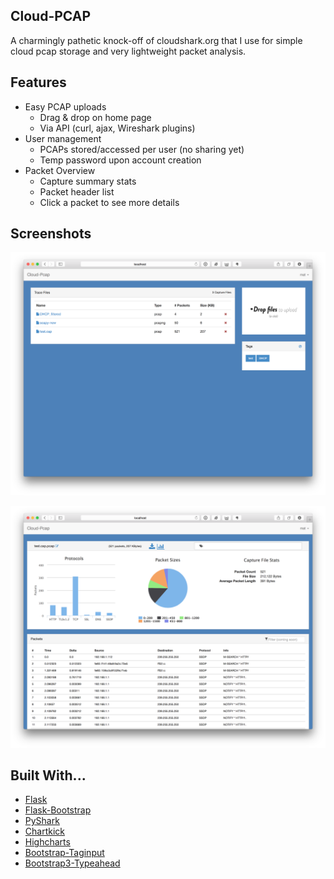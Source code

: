 ## Cloud-PCAP

A charmingly pathetic knock-off of cloudshark.org that I use for simple cloud pcap storage and very lightweight packet analysis.

## Features

* Easy PCAP uploads
	* Drag & drop on home page
	* Via API (curl, ajax, Wireshark plugins)
* User management
    * PCAPs stored/accessed per user (no sharing yet)
    * Temp password upon account creation
* Packet Overview
    * Capture summary stats
    * Packet header list
    * Click a packet to see more details 

## Screenshots

![screenshot1](docs/cloud-pcap1.png "Screenshot #1")

![screenshot2](docs/cloud-pcap2.png "Screenshot #2")

## Built With...

* [Flask](http://flask.pocoo.org)
* [Flask-Bootstrap](http://pythonhosted.org/Flask-Bootstrap/)
* [PyShark](http://kiminewt.github.io/pyshark/)
* [Chartkick](https://github.com/mher/chartkick.py)
* [Highcharts](http://api.highcharts.com/highcharts)
* [Bootstrap-Taginput](http://timschlechter.github.io/bootstrap-tagsinput/examples/)
* [Bootstrap3-Typeahead](https://github.com/bassjobsen/Bootstrap-3-Typeahead)

